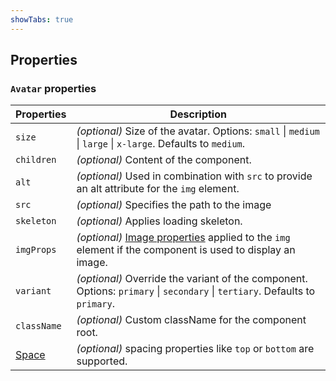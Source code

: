 ```yaml
---
showTabs: true
---
```


## Properties

### `Avatar` properties

| Properties                                  | Description                                                                                                                       |
| ------------------------------------------- | --------------------------------------------------------------------------------------------------------------------------------- |
| `size`                                      | _(optional)_ Size of the avatar. Options: `small` \| `medium` \| `large` \| `x-large`. Defaults to `medium`.                      |
| `children`                                  | _(optional)_ Content of the component.                                                                                            |
| `alt`                                       | _(optional)_ Used in combination with `src` to provide an alt attribute for the `img` element.                                    |
| `src`                                       | _(optional)_ Specifies the path to the image                                                                                      |
| `skeleton`                                  | _(optional)_ Applies loading skeleton.                                                                                            |
| `imgProps`                                  | _(optional)_ [Image properties](/uilib/elements/image) applied to the `img` element if the component is used to display an image. |
| `variant`                                   | _(optional)_ Override the variant of the component. Options: `primary` \| `secondary` \| `tertiary`. Defaults to `primary`.       |
| `className`                                 | _(optional)_ Custom className for the component root.                                                                             |
| [Space](/uilib/components/space/properties) | _(optional)_ spacing properties like `top` or `bottom` are supported.                                                             |
